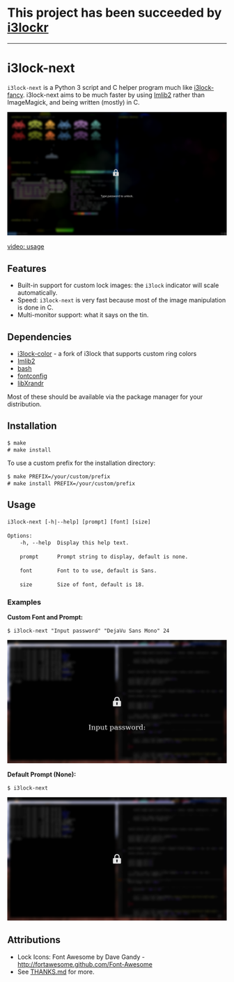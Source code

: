 # This project has been succeeded by [i3lockr](https://github.com/owenthewizard/i3lockr)

<hr>

# i3lock-next

`i3lock-next` is a Python 3 script and C helper program much like [i3lock-fancy](https://github.com/meskarune/i3lock-fancy). i3lock-next aims to be much faster by using [Imlib2](https://docs.enlightenment.org/api/imlib2/html/index.html) rather than ImageMagick, and being written (mostly) in C.

![screenshot: main](media/screenshot-main.png)

[video: usage](media/video-usage.mkv)

## Features

- Built-in support for custom lock images: the `i3lock` indicator will scale automatically.
- Speed: `i3lock-next` is very fast because most of the image manipulation is done in C.
- Multi-monitor support: what it says on the tin.

## Dependencies

- [i3lock-color](https://github.com/chrjguill/i3lock-color) - a fork of i3lock that supports custom ring colors
- [Imlib2](https://docs.enlightenment.org/api/imlib2/html/)
- [bash](https://www.gnu.org/software/bash/)
- [fontconfig](https://www.freedesktop.org/wiki/Software/fontconfig/)
- [libXrandr](https://www.x.org/wiki/libraries/libxrandr/)

Most of these should be available via the package manager for your distribution.

## Installation

```
$ make
# make install
```

To use a custom prefix for the installation directory:

```
$ make PREFIX=/your/custom/prefix
# make install PREFIX=/your/custom/prefix
```

## Usage

```
i3lock-next [-h|--help] [prompt] [font] [size]

Options:
	-h, --help  Display this help text.

	prompt      Prompt string to display, default is none.

	font        Font to to use, default is Sans.

	size        Size of font, default is 18.
```

### Examples

**Custom Font and Prompt:**

```
$ i3lock-next "Input password" "DejaVu Sans Mono" 24
```

![screenshot: custom font and prompt](media/screenshot-custom.png)

**Default Prompt (None):**

```
$ i3lock-next
```

![screenshot: default font](media/screenshot-default.png)

## Attributions

- Lock Icons: Font Awesome by Dave Gandy - http://fortawesome.github.com/Font-Awesome
- See [THANKS.md](THANKS.md) for more.
